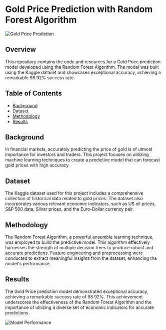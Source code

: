 # Gold Price Prediction with Random Forest Algorithm

![Gold Price Prediction]([images/gold_price_prediction.png](https://www.google.com/url?sa=i&url=https%3A%2F%2Fdollarrupee.in%2Fgold-in-rupees-forecast-for-2015-2016-and-2017&psig=AOvVaw06M1uL5_mWj-WDTNwPdaDF&ust=1691676040848000&source=images&cd=vfe&opi=89978449&ved=0CBEQjRxqFwoTCOD-4r3ez4ADFQAAAAAdAAAAABAR))

## Overview

This repository contains the code and resources for a Gold Price prediction model developed using the Random Forest Algorithm. The model was built using the Kaggle dataset and showcases exceptional accuracy, achieving a remarkable 98.92% success rate.

## Table of Contents

- [Background](#background)
- [Dataset](#dataset)
- [Methodology](#methodology)
- [Results](#results)

## Background

In financial markets, accurately predicting the price of gold is of utmost importance for investors and traders. This project focuses on utilizing machine learning techniques to create a predictive model that can forecast gold prices with high accuracy.

## Dataset

The Kaggle dataset used for this project includes a comprehensive collection of historical data related to gold prices. The dataset also incorporates various relevant economic indicators, such as US oil prices, S&P 500 data, Silver prices, and the Euro-Dollar currency pair.

## Methodology

The Random Forest Algorithm, a powerful ensemble learning technique, was employed to build the predictive model. This algorithm effectively harnesses the strength of multiple decision trees to produce robust and accurate predictions. Feature engineering and preprocessing were conducted to extract meaningful insights from the dataset, enhancing the model's performance.

## Results

The Gold Price prediction model demonstrated exceptional accuracy, achieving a remarkable success rate of 98.92%. This achievement underscores the effectiveness of the Random Forest Algorithm and the importance of utilizing a diverse set of economic indicators for accurate predictions.

![Model Performance](images/model_performance.png)

